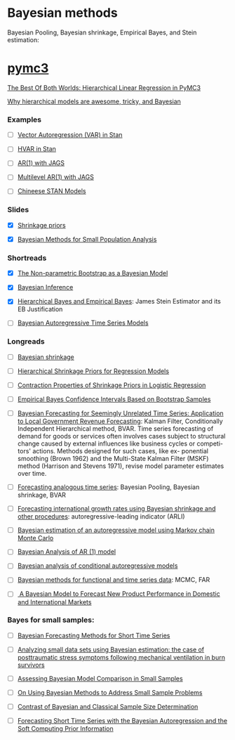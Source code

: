# Bayesian methods

Bayesian Pooling, Bayesian shrinkage, Empirical Bayes, and Stein estimation:

# [pymc3](https://github.com/pymc-devs/pymc3)

[The Best Of Both Worlds: Hierarchical Linear Regression in PyMC3](https://twiecki.github.io/blog/2014/03/17/bayesian-glms-3/)

[Why hierarchical models are awesome, tricky, and Bayesian](https://twiecki.github.io/blog/2017/02/08/bayesian-hierchical-non-centered/)


### Examples

- [ ] [Vector Autoregression (VAR) in Stan](https://groups.google.com/forum/#!topic/stan-users/8RerHVzxjUQ)

- [ ] [HVAR in Stan](https://rpubs.com/jimsavage/hierarchical_var)

- [ ] [AR(1) with JAGS](https://nwfsc-timeseries.github.io/atsa-labs/sec-jags-ar1.html)

- [ ] [Multilevel AR(1) with JAGS](https://stats.stackexchange.com/questions/233645/jags-code-for-multilevel-model-with-ar1-autoregression-does-this-look-okay)

- [ ] [Chineese STAN Models](http://ill-identified.hatenablog.com/entry/2016/02/14/205311)

### Slides

- [x] [Shrinkage priors](http://www.jarad.me/courses/stat615/slides/Hierarchical/Hierarchical1.pdf)


- [x] [Bayesian Methods for Small Population Analysis](https://sites.nationalacademies.org/cs/groups/dbassesite/documents/webpage/dbasse_184766.pdf)




### Shortreads

- [x] [The Non-parametric Bootstrap as a Bayesian Model](http://www.sumsar.net/blog/2015/04/the-non-parametric-bootstrap-as-a-bayesian-model/)

- [x] [Bayesian Inference](http://pages.stat.wisc.edu/~larget/stat302/bayes.pdf)

- [x] [Hierarchical Bayes and Empirical Bayes](https://www2.isye.gatech.edu/~brani/isyebayes/bank/handout8.pdf): James Stein Estimator and its EB Justification


- [ ] [Bayesian Autoregressive Time Series Models](https://www.michaelchughes.com/blog/probability-basics/autoregressive-time-series-models/)

### Longreads

- [ ] [Bayesian shrinkage](https://arxiv.org/pdf/1212.6088.pdf)


- [ ] [Hierarchical Shrinkage Priors for Regression Models](https://projecteuclid.org/download/pdfview_1/euclid.ba/1453211963)

- [ ] [Contraction Properties of Shrinkage Priors in Logistic Regression](https://www4.stat.ncsu.edu/~sghosal/papers/Shrinkage%20Logistic.pdf)




- [ ] [Empirical Bayes Confidence Intervals Based on Bootstrap Samples](https://www.jstor.org/stable/2288778?seq=1#metadata_info_tab_contents)





- [ ] [Bayesian Forecasting for Seemingly Unrelated Time Series: Application to Local Government Revenue Forecasting](https://www.jstor.org/stable/2632644?seq=1#page_scan_tab_contents):
Kalman Filter,  Conditionally Independent Hierarchical method,  BVAR.  Time series forecasting of demand for goods or services
 often involves cases subject to structural change caused
 by external influences like business cycles or competi-
 tors' actions. Methods designed for such cases, like ex-
 ponential smoothing (Brown 1962) and the Multi-State
 Kalman Filter (MSKF) method (Harrison and Stevens
 1971), revise model parameter estimates over time.


- [ ] [Forecasting analogous time series](http://citeseerx.ist.psu.edu/viewdoc/download?doi=10.1.1.519.6011&rep=rep1&type=pdf): Bayesian Pooling, Bayesian shrinkage, BVAR  

- [ ] [Forecasting international growth rates using Bayesian shrinkage and other procedures](https://www.sciencedirect.com/science/article/pii/0304407689900365): autoregressive-leading indicator (ARLI) 


- [ ] [Bayesian estimation of an autoregressive model using Markov chain Monte Carlo](https://www.sciencedirect.com/science/article/pii/0304407695017445)



- [ ] [Bayesian Analysis of AR (1) model](https://arxiv.org/pdf/1611.08747.pdf)

- [ ] [Bayesian analysis of conditional autoregressive models](https://www.ism.ac.jp/editsec/aism/pdf/10463_2010_Article_298.pdf)

- [ ] [Bayesian methods for functional and time series data](https://higherlogicdownload.s3.amazonaws.com/AMSTAT/7328eb46-c57e-49af-8d4f-0460ca4a6a2c/UploadedImages/Kowal.pdf): MCMC, FAR




- [ ] [ A Bayesian Model to Forecast New Product  Performance in Domestic and International  Markets](https://www.jstor.org/stable/pdf/193212.pdf?refreqid=excelsior%3A6ffa4c175c12f924017d227a9b4194eb)



### Bayes for small samples:

- [ ] [Bayesian Forecasting Methods for Short Time Series ](http://allman.rhon.itam.mx/~mendoza/Foresight.pdf)

- [ ] [Analyzing small data sets using Bayesian estimation: the case of posttraumatic stress symptoms following mechanical ventilation in burn survivors](https://www.ncbi.nlm.nih.gov/pmc/articles/PMC4357639/)

- [ ] [Assessing Bayesian Model Comparison in Small Samples](https://www.dallasfed.org/~/media/documents/institute/wpapers/2014/0189.pdf)

- [ ] [On Using Bayesian Methods to Address Small Sample Problems](https://www.tandfonline.com/doi/abs/10.1080/10705511.2016.1186549?src=recsys&journalCode=hsem20)
 
- [ ] [Contrast of Bayesian and Classical Sample Size Determination](https://digitalcommons.wayne.edu/cgi/viewcontent.cgi?article=1982&context=jmasm)

- [ ] [Forecasting Short Time Series with the Bayesian Autoregression and the Soft Computing Prior Information](https://link.springer.com/chapter/10.1007/978-3-319-10765-3_10)



